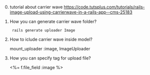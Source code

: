 0. tutorial about carrier wave
  https://code.tutsplus.com/tutorials/rails-image-upload-using-carrierwave-in-a-rails-app--cms-25183
1. How you can generate carrier wave folder?
        
        rails generate uploader Image
2. How to iclude carrier wave inside model?
    
     mount_uploader :image, ImageUploader
3. How you can specify tag for upload file?
    
    <%= f.file_field :image %>
